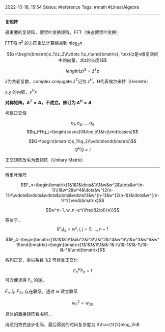 2022-10-18, 15:54
Status: #reference 
Tags: #math #LinearAlgebra 

---
**复矩阵**

最重要的复矩阵，傅里叶变换矩阵，FFT（快速傅里叶变换）

FFT将 $n^2$ 的方阵乘法计算缩减到 $n\log_{2}{n}$

$$z=\begin{bmatrix}z_1\\z_2\\\vdots \\z_n\end{bmatrix}, \text{z是n维复空间中的向量，求z的长度}$$

$$length(z)^2=\bar{z}^Tz$$

$\bar{z}$为共轭复数，complex conjugate
$\bar{z}^T$记为 $z^H$，H代表埃尔米特（Hermite）

x,y 的内积，$y^Hx$

**对称矩阵，$A^T=A$，不成立。修订为 $A^H=A$**

考察正交性

$$q_1, q_2, \dots, q_n$$
$$q_i^Hq_j=\begin{cases}0&i\ne j\\1&i=j\end{cases}$$

$$Q=\begin{bmatrix}q_1\\q_2\\\vdots\end{bmatrix}$$
$$Q^HQ=I$$

正交矩阵改名为酉矩阵（Unitary Matrix）

---
傅里叶矩阵

$$F_n=\begin{bmatrix}1&1&1&\dots&1\\1&w&w^2&\dots&w^{n-1}\\1&w^2&w^4&\dots&w^{2(n-1)}\\\vdots&\vdots&\vdots&\dots&\vdots\\1&w^{n-1}&w^{2(n-1)}&\dots&w^{(n-1)^2}\end{bmatrix}$$

$$w^n=1, w_n=e^{\frac{i2\pi}{n}}$$

等价于，
$$(F_n)_{ij}=w^{ij}, i,j=0,\dots,n-1$$

$$F_4=\begin{bmatrix}1&1&1&1\\1&i&i^2&i^3\\1&i^2&i^4&w^6\\1&w^3&w^6&w^9\end{bmatrix}=\begin{bmatrix}1&1&1&1\\1&i&-1&-i\\1&-1&1&-1\\1&-i&-1&i\end{bmatrix}$$

各列正交，乘以系数 1/2 可标准正交化

$$F_n^HF_n=I$$
可方便求得 $F_n$ 的逆。

$F_n$ 与 $F_{2n}$ 存在联系，通过 w 建立联系

$$w_n^2=w_{2n}$$

具体的置换矩阵看书吧，

用递归方式逐步化简，最后得到的时间复杂度为 $\frac{1}{2}nlog_2n$